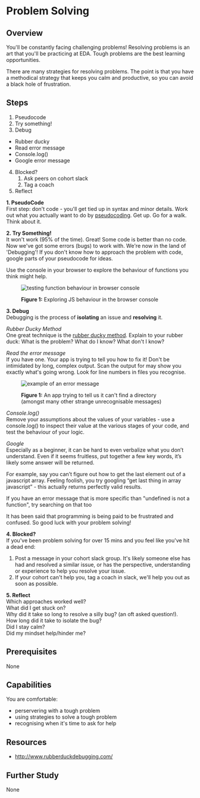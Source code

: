 # Problem Solving

## Overview
You'll be constantly facing challenging problems! Resolving problems is an art that you'll be practicing at EDA. Tough problems are the best learning opportunities. 

There are many strategies for resolving problems. The point is that you have a methodical strategy that keeps you calm and productive, so you can avoid a black hole of frustration.

## Steps
1. Pseudocode
2. Try something!
3. Debug
  - Rubber ducky
  - Read error message
  - Console.log()
  - Google error message
4. Blocked?
    1. Ask peers on cohort slack
    2. Tag a coach
4. Reflect

**1. PseudoCode**    
First step: don't code - you'll get tied up in syntax and minor details. Work out what you actually want to do by [pseudocoding](/concepts/pseudocode). Get up. Go for a walk. Think about it.

**2. Try Something!**  
It won't work (95% of the time). Great! Some code is better than no code. Now we've got some errors (bugs) to work with. We're now in the land of 'Debugging'!
If you don't know how to approach the problem with code, google parts of your pseudocode for ideas.

Use the console in your browser to explore the behaviour of functions you think might help.
<figure>
  <img src="/images/consoletesting.jpg" alt="testing function behaviour in browser console"><br>
  <figcaption>
    <p><strong>Figure 1:</strong> Exploring JS behaviour in the browser console</p>
  </figcaption>
</figure>

**3. Debug**  
Debugging is the process of **isolating** an issue and **resolving** it.

*Rubber Ducky Method*  
One great technique is the [rubber ducky method](http://www.rubberduckdebugging.com/). Explain to your rubber duck: What is the problem? What do I know? What don't I know?

*Read the error message*  
If you have one. Your app is trying to tell you how to fix it! Don't be intimidated by long, complex output. Scan the output for may show you exactly what's going wrong. 
Look for line numbers in files you recognise.
<figure>
  <img src="/images/errormessage.jpg" alt="example of an error message"><br>
  <figcaption>
    <p><strong>Figure 1:</strong> An app trying to tell us it can't find a directory (amongst many other strange unrecognisable messages)</p>
  </figcaption>
</figure>


*Console.log()*  
Remove your assumptions about the values of your variables - use a console.log() to inspect their value at the various stages of your code, and test the behaviour of your logic. 

*Google*  
Especially as a beginner, it can be hard to even verbalize what you don’t understand. Even if it seems fruitless, put together a few key words, it’s likely some answer will be returned. 

For example, say you can’t figure out how to get the last element out of a javascript array. Feeling foolish, you try googling “get last thing in array javascript” - this actually returns perfectly valid results.

If you have an error message that is more specific than "undefined is not a function", try searching on that too

It has been said that programming is being paid to be frustrated and confused. So good luck with your problem solving!

**4. Blocked?**  
If you've been problem solving for over 15 mins and you feel like you've hit a dead end:  
1. Post a message in your cohort slack group. It's likely someone else has had and resolved a similar issue, or has the perspective, understanding or experience to help you resolve your issue.  
2. If your cohort can't help you, tag a coach in slack, we'll help you out as soon as possible.  

**5. Reflect**  
Which approaches worked well?    
What did I get stuck on?   
Why did it take so long to resolve a silly bug? (an oft asked question!).   
How long did it take to isolate the bug?  
Did I stay calm?  
Did my mindset help/hinder me?  


## Prerequisites

None

## Capabilities
You are comfortable:

 - perservering with a tough problem  
 - using strategies to solve a tough problem  
 - recognising when it's time to ask for help  

## Resources
- http://www.rubberduckdebugging.com/
 
## Further Study
None  



